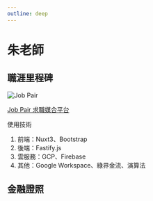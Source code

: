 ```yaml
---
outline: deep
---
```


# 朱老師
## 職涯里程碑
![Job Pair](./Top1.webp)

[Job Pair 求職媒合平台](https://www.taaze.tw/apredir.html?154858690/https://www.taaze.tw/usedList.html?oid=11100939211)

使用技術
1. 前端：Nuxt3、Bootstrap
2. 後端：Fastify.js
3. 雲服務：GCP、Firebase
4. 其他：Google Workspace、綠界金流、演算法

## 金融證照